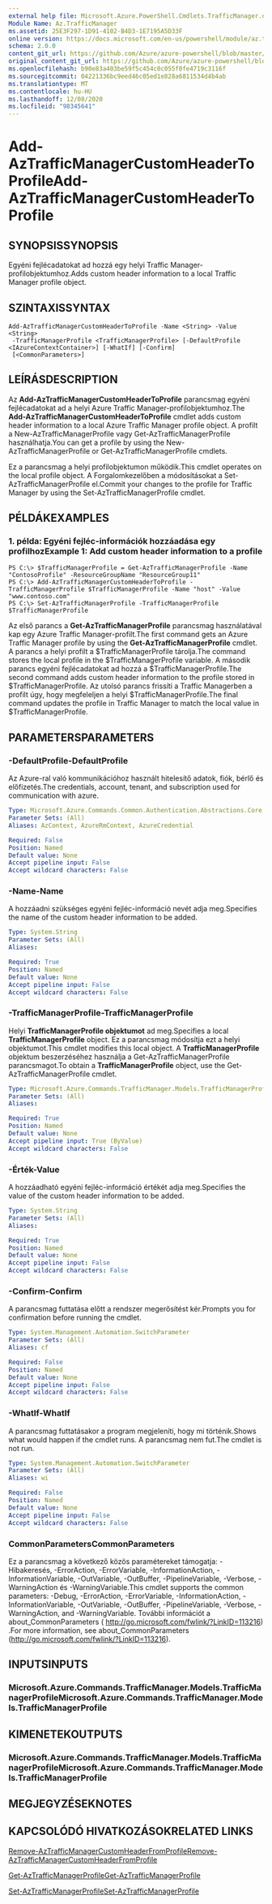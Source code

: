 ```yaml
---
external help file: Microsoft.Azure.PowerShell.Cmdlets.TrafficManager.dll-Help.xml
Module Name: Az.TrafficManager
ms.assetid: 25E3F297-1D91-4102-B4D3-1E7195A5D33F
online version: https://docs.microsoft.com/en-us/powershell/module/az.trafficmanager/add-aztrafficmanagercustomheadertoprofile
schema: 2.0.0
content_git_url: https://github.com/Azure/azure-powershell/blob/master/src/TrafficManager/TrafficManager/help/Add-AzTrafficManagerCustomHeaderToProfile.md
original_content_git_url: https://github.com/Azure/azure-powershell/blob/master/src/TrafficManager/TrafficManager/help/Add-AzTrafficManagerCustomHeaderToProfile.md
ms.openlocfilehash: b90e83a403be59f5c454c0c055f0fe4719c3116f
ms.sourcegitcommit: 04221336bc9eed46c05ed1e828a6811534d4b4ab
ms.translationtype: MT
ms.contentlocale: hu-HU
ms.lasthandoff: 12/08/2020
ms.locfileid: "98345641"
---
```

# <span data-ttu-id="93001-101">Add-AzTrafficManagerCustomHeaderToProfile</span><span class="sxs-lookup"><span data-stu-id="93001-101">Add-AzTrafficManagerCustomHeaderToProfile</span></span>

## <span data-ttu-id="93001-102">SYNOPSIS</span><span class="sxs-lookup"><span data-stu-id="93001-102">SYNOPSIS</span></span>
<span data-ttu-id="93001-103">Egyéni fejlécadatokat ad hozzá egy helyi Traffic Manager-profilobjektumhoz.</span><span class="sxs-lookup"><span data-stu-id="93001-103">Adds custom header information to a local Traffic Manager profile object.</span></span>

## <span data-ttu-id="93001-104">SZINTAXIS</span><span class="sxs-lookup"><span data-stu-id="93001-104">SYNTAX</span></span>

```
Add-AzTrafficManagerCustomHeaderToProfile -Name <String> -Value <String>
 -TrafficManagerProfile <TrafficManagerProfile> [-DefaultProfile <IAzureContextContainer>] [-WhatIf] [-Confirm]
 [<CommonParameters>]
```

## <span data-ttu-id="93001-105">LEÍRÁS</span><span class="sxs-lookup"><span data-stu-id="93001-105">DESCRIPTION</span></span>
<span data-ttu-id="93001-106">Az **Add-AzTrafficManagerCustomHeaderToProfile** parancsmag egyéni fejlécadatokat ad a helyi Azure Traffic Manager-profilobjektumhoz.</span><span class="sxs-lookup"><span data-stu-id="93001-106">The **Add-AzTrafficManagerCustomHeaderToProfile** cmdlet adds custom header information to a local Azure Traffic Manager profile object.</span></span>
<span data-ttu-id="93001-107">A profilt a New-AzTrafficManagerProfile vagy Get-AzTrafficManagerProfile használhatja.</span><span class="sxs-lookup"><span data-stu-id="93001-107">You can get a profile by using the New-AzTrafficManagerProfile or Get-AzTrafficManagerProfile cmdlets.</span></span>

<span data-ttu-id="93001-108">Ez a parancsmag a helyi profilobjektumon működik.</span><span class="sxs-lookup"><span data-stu-id="93001-108">This cmdlet operates on the local profile object.</span></span>
<span data-ttu-id="93001-109">A Forgalomkezelőben a módosításokat a Set-AzTrafficManagerProfile el.</span><span class="sxs-lookup"><span data-stu-id="93001-109">Commit your changes to the profile for Traffic Manager by using the Set-AzTrafficManagerProfile cmdlet.</span></span>

## <span data-ttu-id="93001-110">PÉLDÁK</span><span class="sxs-lookup"><span data-stu-id="93001-110">EXAMPLES</span></span>

### <span data-ttu-id="93001-111">1. példa: Egyéni fejléc-információk hozzáadása egy profilhoz</span><span class="sxs-lookup"><span data-stu-id="93001-111">Example 1: Add custom header information to a profile</span></span>
```
PS C:\> $TrafficManagerProfile = Get-AzTrafficManagerProfile -Name "ContosoProfile" -ResourceGroupName "ResourceGroup11"
PS C:\> Add-AzTrafficManagerCustomHeaderToProfile -TrafficManagerProfile $TrafficManagerProfile -Name "host" -Value "www.contoso.com"
PS C:\> Set-AzTrafficManagerProfile -TrafficManagerProfile $TrafficManagerProfile
```

<span data-ttu-id="93001-112">Az első parancs a **Get-AzTrafficManagerProfile** parancsmag használatával kap egy Azure Traffic Manager-profilt.</span><span class="sxs-lookup"><span data-stu-id="93001-112">The first command gets an Azure Traffic Manager profile by using the **Get-AzTrafficManagerProfile** cmdlet.</span></span>
<span data-ttu-id="93001-113">A parancs a helyi profilt a $TrafficManagerProfile tárolja.</span><span class="sxs-lookup"><span data-stu-id="93001-113">The command stores the local profile in the $TrafficManagerProfile variable.</span></span>
<span data-ttu-id="93001-114">A második parancs egyéni fejlécadatokat ad hozzá a $TrafficManagerProfile.</span><span class="sxs-lookup"><span data-stu-id="93001-114">The second command adds custom header information to the profile stored in $TrafficManagerProfile.</span></span>
<span data-ttu-id="93001-115">Az utolsó parancs frissíti a Traffic Managerben a profilt úgy, hogy megfeleljen a helyi $TrafficManagerProfile.</span><span class="sxs-lookup"><span data-stu-id="93001-115">The final command updates the profile in Traffic Manager to match the local value in $TrafficManagerProfile.</span></span>

## <span data-ttu-id="93001-116">PARAMETERS</span><span class="sxs-lookup"><span data-stu-id="93001-116">PARAMETERS</span></span>

### <span data-ttu-id="93001-117">-DefaultProfile</span><span class="sxs-lookup"><span data-stu-id="93001-117">-DefaultProfile</span></span>
<span data-ttu-id="93001-118">Az Azure-ral való kommunikációhoz használt hitelesítő adatok, fiók, bérlő és előfizetés.</span><span class="sxs-lookup"><span data-stu-id="93001-118">The credentials, account, tenant, and subscription used for communication with azure.</span></span>

```yaml
Type: Microsoft.Azure.Commands.Common.Authentication.Abstractions.Core.IAzureContextContainer
Parameter Sets: (All)
Aliases: AzContext, AzureRmContext, AzureCredential

Required: False
Position: Named
Default value: None
Accept pipeline input: False
Accept wildcard characters: False
```

### <span data-ttu-id="93001-119">-Name</span><span class="sxs-lookup"><span data-stu-id="93001-119">-Name</span></span>
<span data-ttu-id="93001-120">A hozzáadni szükséges egyéni fejléc-információ nevét adja meg.</span><span class="sxs-lookup"><span data-stu-id="93001-120">Specifies the name of the custom header information to be added.</span></span>

```yaml
Type: System.String
Parameter Sets: (All)
Aliases:

Required: True
Position: Named
Default value: None
Accept pipeline input: False
Accept wildcard characters: False
```

### <span data-ttu-id="93001-121">-TrafficManagerProfile</span><span class="sxs-lookup"><span data-stu-id="93001-121">-TrafficManagerProfile</span></span>
<span data-ttu-id="93001-122">Helyi **TrafficManagerProfile objektumot** ad meg.</span><span class="sxs-lookup"><span data-stu-id="93001-122">Specifies a local **TrafficManagerProfile** object.</span></span>
<span data-ttu-id="93001-123">Ez a parancsmag módosítja ezt a helyi objektumot.</span><span class="sxs-lookup"><span data-stu-id="93001-123">This cmdlet modifies this local object.</span></span>
<span data-ttu-id="93001-124">A **TrafficManagerProfile** objektum beszerzéséhez használja a Get-AzTrafficManagerProfile parancsmagot.</span><span class="sxs-lookup"><span data-stu-id="93001-124">To obtain a **TrafficManagerProfile** object, use the Get-AzTrafficManagerProfile cmdlet.</span></span>

```yaml
Type: Microsoft.Azure.Commands.TrafficManager.Models.TrafficManagerProfile
Parameter Sets: (All)
Aliases:

Required: True
Position: Named
Default value: None
Accept pipeline input: True (ByValue)
Accept wildcard characters: False
```

### <span data-ttu-id="93001-125">-Érték</span><span class="sxs-lookup"><span data-stu-id="93001-125">-Value</span></span>
<span data-ttu-id="93001-126">A hozzáadható egyéni fejléc-információ értékét adja meg.</span><span class="sxs-lookup"><span data-stu-id="93001-126">Specifies the value of the custom header information to be added.</span></span>

```yaml
Type: System.String
Parameter Sets: (All)
Aliases:

Required: True
Position: Named
Default value: None
Accept pipeline input: False
Accept wildcard characters: False
```

### <span data-ttu-id="93001-127">-Confirm</span><span class="sxs-lookup"><span data-stu-id="93001-127">-Confirm</span></span>
<span data-ttu-id="93001-128">A parancsmag futtatása előtt a rendszer megerősítést kér.</span><span class="sxs-lookup"><span data-stu-id="93001-128">Prompts you for confirmation before running the cmdlet.</span></span>

```yaml
Type: System.Management.Automation.SwitchParameter
Parameter Sets: (All)
Aliases: cf

Required: False
Position: Named
Default value: None
Accept pipeline input: False
Accept wildcard characters: False
```

### <span data-ttu-id="93001-129">-WhatIf</span><span class="sxs-lookup"><span data-stu-id="93001-129">-WhatIf</span></span>
<span data-ttu-id="93001-130">A parancsmag futtatásakor a program megjeleníti, hogy mi történik.</span><span class="sxs-lookup"><span data-stu-id="93001-130">Shows what would happen if the cmdlet runs.</span></span> <span data-ttu-id="93001-131">A parancsmag nem fut.</span><span class="sxs-lookup"><span data-stu-id="93001-131">The cmdlet is not run.</span></span>

```yaml
Type: System.Management.Automation.SwitchParameter
Parameter Sets: (All)
Aliases: wi

Required: False
Position: Named
Default value: None
Accept pipeline input: False
Accept wildcard characters: False
```

### <span data-ttu-id="93001-132">CommonParameters</span><span class="sxs-lookup"><span data-stu-id="93001-132">CommonParameters</span></span>
<span data-ttu-id="93001-133">Ez a parancsmag a következő közös paramétereket támogatja: -Hibakeresés, -ErrorAction, -ErrorVariable, -InformationAction, -InformationVariable, -OutVariable, -OutBuffer, -PipelineVariable, -Verbose, -WarningAction és -WarningVariable.</span><span class="sxs-lookup"><span data-stu-id="93001-133">This cmdlet supports the common parameters: -Debug, -ErrorAction, -ErrorVariable, -InformationAction, -InformationVariable, -OutVariable, -OutBuffer, -PipelineVariable, -Verbose, -WarningAction, and -WarningVariable.</span></span> <span data-ttu-id="93001-134">További információt a about_CommonParameters ( http://go.microsoft.com/fwlink/?LinkID=113216) .</span><span class="sxs-lookup"><span data-stu-id="93001-134">For more information, see about_CommonParameters (http://go.microsoft.com/fwlink/?LinkID=113216).</span></span>

## <span data-ttu-id="93001-135">INPUTS</span><span class="sxs-lookup"><span data-stu-id="93001-135">INPUTS</span></span>

### <span data-ttu-id="93001-136">Microsoft.Azure.Commands.TrafficManager.Models.TrafficManagerProfile</span><span class="sxs-lookup"><span data-stu-id="93001-136">Microsoft.Azure.Commands.TrafficManager.Models.TrafficManagerProfile</span></span>

## <span data-ttu-id="93001-137">KIMENETEK</span><span class="sxs-lookup"><span data-stu-id="93001-137">OUTPUTS</span></span>

### <span data-ttu-id="93001-138">Microsoft.Azure.Commands.TrafficManager.Models.TrafficManagerProfile</span><span class="sxs-lookup"><span data-stu-id="93001-138">Microsoft.Azure.Commands.TrafficManager.Models.TrafficManagerProfile</span></span>

## <span data-ttu-id="93001-139">MEGJEGYZÉSEK</span><span class="sxs-lookup"><span data-stu-id="93001-139">NOTES</span></span>

## <span data-ttu-id="93001-140">KAPCSOLÓDÓ HIVATKOZÁSOK</span><span class="sxs-lookup"><span data-stu-id="93001-140">RELATED LINKS</span></span>

[<span data-ttu-id="93001-141">Remove-AzTrafficManagerCustomHeaderFromProfile</span><span class="sxs-lookup"><span data-stu-id="93001-141">Remove-AzTrafficManagerCustomHeaderFromProfile</span></span>](./Remove-AzTrafficManagerCustomHeaderFromProfile.md)

[<span data-ttu-id="93001-142">Get-AzTrafficManagerProfile</span><span class="sxs-lookup"><span data-stu-id="93001-142">Get-AzTrafficManagerProfile</span></span>](./Get-AzTrafficManagerProfile.md)

[<span data-ttu-id="93001-143">Set-AzTrafficManagerProfile</span><span class="sxs-lookup"><span data-stu-id="93001-143">Set-AzTrafficManagerProfile</span></span>](./Set-AzTrafficManagerProfile.md)
